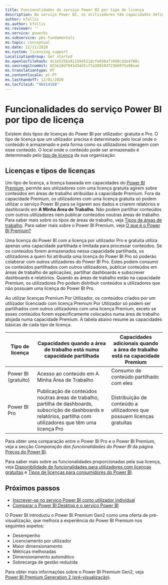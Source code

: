 ```yaml
---
title: Funcionalidades do serviço Power BI por tipo de licença
description: No serviço Power BI, os utilizadores têm capacidades definidas com base no tipo de licença por utilizador que têm (gratuita ou Pro) e se o conteúdo com o qual interagem está numa área de trabalho atribuída a uma capacidade Premium do Power BI.
author: kfollis
ms.author: kfollis
ms.reviewer: ''
ms.service: powerbi
ms.subservice: pbi-fundamentals
ms.topic: conceptual
ms.date: 11/11/2020
ms.custom: licensing support
LocalizationGroup: Get started
ms.openlocfilehash: 4c1b5256a411594521dcfe030af3490cd2e4780c
ms.sourcegitcommit: 653e18d7041d3dd1cf7a38010372366975a98eae
ms.translationtype: HT
ms.contentlocale: pt-PT
ms.lasthandoff: 12/01/2020
ms.locfileid: "96414168"
---
```

# <a name="power-bi-service-features-by-license-type"></a>Funcionalidades do serviço Power BI por tipo de licença

Existem dois tipos de licenças do Power BI por utilizador: gratuita e Pro. O tipo de licença que um utilizador precisa é determinado pelo local onde o conteúdo é armazenado e pela forma como os utilizadores interagem com esse conteúdo. O local onde o conteúdo pode ser armazenado é determinado pelo [tipo de licença](#licenses-and-license-types) da sua organização.

## <a name="licenses-and-license-types"></a>Licenças e tipos de licenças

Um tipo de licença, a licença baseada em capacidades do [Power BI Premium](../admin/service-admin-premium-purchase.md), permite aos utilizadores com uma licença gratuita agirem sobre conteúdos em áreas de trabalho atribuídas à capacidade Premium. Fora da capacidade Premium, os utilizadores com uma licença gratuita só podem utilizar o serviço Power BI para se ligarem aos dados e criarem relatórios e dashboards em **A Minha Área de Trabalho**. Não podem partilhar conteúdos com outros utilizadores nem publicar conteúdos noutras áreas de trabalho. Para saber mais sobre os tipos de áreas de trabalho, veja [Tipos de áreas de trabalho](../consumer/end-user-workspaces.md#types-of-workspaces). Para saber mais sobre o Power BI Premium, veja [O que é o Power BI Premium?](../admin/service-premium-what-is.md)

Uma licença do Power BI com a licença por utilizador Pro e gratuita utiliza apenas uma capacidade partilhada e limitada para processar conteúdos. Se os conteúdos forem armazenados nessa capacidade partilhada, os utilizadores a quem foi atribuída uma licença do Power BI Pro só poderão colaborar com outros utilizadores do Power BI Pro. Estes podem consumir os conteúdos partilhados com outros utilizadores, publicar conteúdos em áreas de trabalho de aplicações, partilhar dashboards e subscrever dashboards e relatórios.  Quando as áreas de trabalho estão na capacidade Premium, os utilizadores Pro podem distribuir conteúdos a utilizadores que não possuam uma licença do Power BI Pro.

Ao utilizar licenças Premium Por Utilizador, os conteúdos criados por um utilizador licenciado com licença Premium Por Utilizador só podem ser partilhados com outros utilizadores com uma licença Premium, exceto se esses conteúdos forem especificamente colocados numa área de trabalho alojada numa capacidade Premium. A tabela abaixo resume as capacidades básicas de cada tipo de licença. 

| Tipo de licença | Capacidades quando a área de trabalho está numa capacidade partilhada | Capacidades adicionais quando a área de trabalho está na capacidade Premium |
| --------- | ----------- | ----------- |
| Power BI (gratuito) | Acesso ao conteúdo em A Minha Área de Trabalho | Consumo de conteúdo partilhado com eles |
| Power BI Pro | Publicação de conteúdos noutras áreas de trabalho, partilha de dashboards, subscrição de dashboards e relatórios, partilha com utilizadores que têm uma licença Pro | Distribuição de conteúdo a utilizadores que possuem licenças gratuitas |

Para obter uma comparação entre o Power BI Pro e o Power BI Premium, veja a secção _Comparação das funcionalidades do Power BI_ da página [Preços do Power BI](https://powerbi.microsoft.com/pricing/).

Para saber mais sobre as funcionalidades proporcionadas pela sua licença, veja [Disponibilidade de funcionalidades para utilizadores com licenças gratuitas](../consumer/end-user-features.md) e [Tipos de licenças para consumidores do Power BI](../consumer/end-user-license.md).

## <a name="next-steps"></a>Próximos passos

* [Inscrever-se no serviço Power BI como utilizador individual](service-self-service-signup-for-power-bi.md)
* [Comparar o Power BI Desktop e o serviço Power BI](service-service-vs-desktop.md)


O Power BI introduziu o Power BI Premium Gen2 como uma oferta de pré-visualização, que melhora a experiência do Power BI Premium nos seguintes aspetos:
* Desempenho
* Licenciamento por utilizador
* Maior dimensionamento
* Métricas melhoradas
* Dimensionamento automático
* Sobrecarga de gestão reduzida

Para obter mais informações sobre o Power BI Premium Gen2, veja [Power BI Premium Generation 2 (pré-visualização)](../admin/service-premium-what-is.md#power-bi-premium-generation-2-preview).